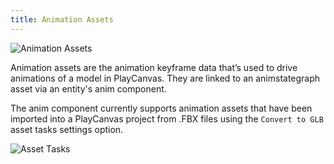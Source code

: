 ```yaml
---
title: Animation Assets 
---
```


![Animation Assets](/img/user-manual/anim/animation_assets.png)

Animation assets are the animation keyframe data that’s used to drive animations of a model in PlayCanvas. They are linked to an animstategraph asset via an entity's anim component.

The anim component currently supports animation assets that have been imported into a PlayCanvas project from .FBX files using the `Convert to GLB` asset tasks settings option.

![Asset Tasks](/img/user-manual/anim/asset_tasks.png)
